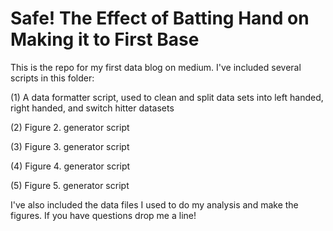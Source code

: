 # Safe! The Effect of Batting Hand on Making it to First Base
This is the repo for my first data blog on medium. I've included several scripts in this folder:

(1) A data formatter script, used to clean and split data sets into left handed, right handed, and switch hitter datasets

(2) Figure 2. generator script

(3) Figure 3. generator script

(4) Figure 4. generator script

(5) Figure 5. generator script

I've also included the data files I used to do my analysis and make the figures. If you have questions drop me a line!
